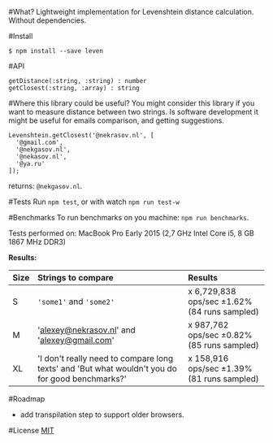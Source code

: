 #What?
Lightweight implementation for Levenshtein distance calculation. Without dependencies.

#Install
```
$ npm install --save leven
```

#API
```
getDistance(:string, :string) : number
getClosest(:string, :array) : string
```

#Where this library could be useful?
You might consider this library if you want to measure distance between two strings. Is software development it might be useful for emails comparison, and getting suggestions.

```
Levenshtein.getClosest('@nekrasov.nl', [
  '@gmail.com',
  '@nekgasov.nl',
  '@nekasov.nl',
  '@ya.ru'
]);
```

returns: `@nekgasov.nl`.

#Tests
Run `npm test`, or with watch `npm run test-w`

#Benchmarks
To run benchmarks on you machine: `npm run benchmarks`.

Tests performed on: MacBook Pro Early 2015 (2,7 GHz Intel Core i5, 8 GB 1867 MHz DDR3)

**Results:**

| Size | Strings to compare | Results |
| :---- | :--- | :--- |
| S | `'some1'` and `'some2'` | x 6,729,838 ops/sec ±1.62% (84 runs sampled) |
| M | 'alexey@nekrasov.nl' and 'alexey@gmail.com' | x 987,762 ops/sec ±0.82% (85 runs sampled) |
| XL | 'I don\'t really need to compare long texts' and 'But what wouldn\'t you do for good benchmarks?' | x 158,916 ops/sec ±1.39% (81 runs sampled) |

#Roadmap
- add transpilation step to support older browsers.

#License
[MIT](https://opensource.org/licenses/MIT)
